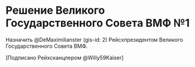 # Решение Великого Государственного Совета ВМФ №1

Назначить @DeMaximilianster (gis-id: 2) Рейсхпрезидентом Великого Государственного Совета ВМФ.

[Подписано Рейхсканцлером @Willy59Kaiser]
